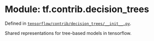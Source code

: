 <div itemscope itemtype="http://developers.google.com/ReferenceObject">
<meta itemprop="name" content="tf.contrib.decision_trees" />
<meta itemprop="path" content="Stable" />
</div>

# Module: tf.contrib.decision_trees



Defined in [`tensorflow/contrib/decision_trees/__init__.py`](https://www.tensorflow.org/code/tensorflow/contrib/decision_trees/__init__.py).

Shared representations for tree-based models in tensorflow.

